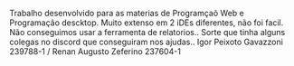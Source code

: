Trabalho desenvolvido para as materias de Programçaõ Web e Programação descktop. 
Muito extenso em 2 iDEs diferentes, não foi facil. Não conseguimos usar a ferramenta de relatorios..
Sorte que tinha alguns colegas no discord que conseguiram nos ajudas..
Igor Peixoto Gavazzoni 239788-1 / Renan Augusto Zeferino 237604-1
